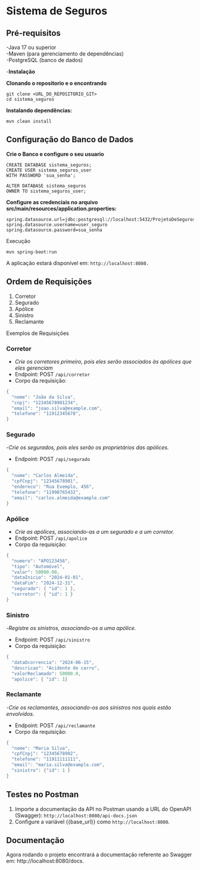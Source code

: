 # Sistema de Seguros


## Pré-requisitos
-Java 17 ou superior                                                                                                                       
-Maven (para gerenciamento de dependências)                            
-PostgreSQL (banco de dados)


-**Instalação**

**Clonando o repositorio e o encontrando**
```
git clone <URL_DO_REPOSITORIO_GIT>
cd sistema_seguros
```
**Instalando dependências:**
```
mvn clean install
```
## Configuração do Banco de Dados
**Crie o Banco e configure o seu usuario**
```
CREATE DATABASE sistema_seguros;
CREATE USER sistema_seguros_user
WITH PASSWORD 'sua_senha';

ALTER DATABASE sistema_seguros
OWNER TO sistema_seguros_user;
```

**Configure as credenciais no arquivo src/main/resources/application.properties:**
```
spring.datasource.url=jdbc:postgresql://localhost:5432/ProjetoDeSeguros
spring.datasource.username=user_seguro
spring.datasource.password=sua_senha
```
Execução
```
mvn spring-boot:run
```
A aplicação estará disponível em: `http://localhost:8080.`

## Ordem de Requisições

1. Corretor
2. Segurado
3. Apólice
4. Sinistro
5. Reclamante

Exemplos de Requisições


### **Corretor**
- *Crie os corretores primeiro, pois eles serão associados às apólices que eles gerenciam*
- Endpoint:
    POST `/api/corretor`
- Corpo da requisição:
```java
{
  "nome": "João da Silva",
  "cnpj": "12345678901234",
  "email": "joao.silva@example.com",
  "telefone": "11912345678",
}
```

### **Segurado**
-*Crie os segurados, pois eles serão os proprietários das apólices.*
- Endpoint:
    POST `/api/segurado` 
```java
{
  "nome": "Carlos Almeida",
  "cpfCnpj": "12345678901",
  "endereco": "Rua Exemplo, 456",
  "telefone": "11998765432",
  "email": "carlos.almeida@example.com"
}
```

### **Apólice**
- *Crie as apólices, associando-as a um segurado e a um corretor.*
- Endpoint:
    POST `/api/apolice`
- Corpo da requisição:
```java
{
  "numero": "APO123456",
  "tipo": "Automóvel",
  "valor": 50000.00,
  "dataInicio": "2024-01-01",
  "dataFim": "2024-12-31",
  "segurado": { "id": 1 },
  "corretor": { "id": 1 }
}
```

### **Sinistro**
-*Registre os sinistros, associando-os a uma apólice.*
- Endpoint:
    POST `/api/sinistro`
- Corpo da requisição:
```java
{
  "dataOcorrencia": "2024-06-15",
  "descricao": "Acidente de carro",
  "valorReclamado": 50000.0,
  "apolice": { "id": 1}
```

### **Reclamante**
-*Crie os reclamantes, associando-os aos sinistros nos quais estão envolvidos.*
- Endpoint:
    POST `/api/reclamante`
- Corpo da requisição:
```java
{
  "nome": "Maria Silva",
  "cpfCnpj": "12345678902",
  "telefone": "11911111111",
  "email": "maria.silva@example.com",
  "sinistro": {"id": 1 }
}
```
## **Testes no Postman**

1. Importe a documentação da API no Postman usando a URL do OpenAPI (Swagger): `http://localhost:8080/api-docs.json`
2. Configure a variável {{base_url}} como `http://localhost:8080`.

## **Documentação**

Agora rodando o projeto encontrará a documentação referente ao Swagger em: http://localhost:8080/docs.
